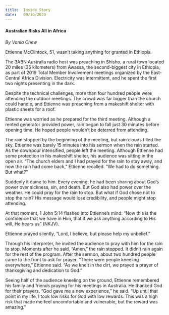 ```yaml
---
title:  Inside Story
date:   09/10/2020
---
```


#### Australian Risks All in Africa

_By Vania Chew_

Ettienne McClintock, 51, wasn’t taking anything for granted in Ethiopia.

The 3ABN Australia radio host was preaching in Shisho, a rural town located 20 miles (35 kilometers) from Awassa, the second-biggest city in Ethiopia, as part of 2019 Total Member Involvement meetings organized by the East-Central Africa Division. Electricity was intermittent, and he spent the first two nights presenting in the dark.

Despite the technical challenges, more than four hundred people were attending the outdoor meetings. The crowd was far bigger than the church could handle, and Ettienne was preaching from a makeshift shelter with plastic sheets for a roof. 

Ettienne was worried as he prepared for the third meeting. Although a rented generator provided power, rain began to fall just 30 minutes before opening time. He hoped people wouldn’t be deterred from attending.

The rain stopped by the beginning of the meeting, but rain clouds filled the sky. Ettienne was barely 15 minutes into his sermon when the rain started. As the downpour intensified, people left the meeting. Although Ettienne had some protection in his makeshift shelter, his audience was sitting in the open air. “The church elders and I had prayed for the rain to stay away, and now the rain had come back,” Ettienne recalled. “We had to do something. But what?”

Suddenly it came to him. Every evening, he had been sharing about God’s power over sickness, sin, and death. But God also had power over the weather. He could pray for the rain to stop. But what if God chose not to stop the rain? His message would lose credibility, and people might stop attending. 

At that moment, 1 John 5:14 flashed into Ettienne’s mind: “Now this is the confidence that we have in Him, that if we ask anything according to His will, He hears us” (NKJV).

Ettienne prayed silently, “Lord, I believe, but please help my unbelief.” 

Through his interpreter, he invited the audience to pray with him for the rain to stop. Moments after he said, “Amen,” the rain stopped. It didn’t rain again for the rest of the program. After the sermon, about two hundred people came to the front to ask for prayer. “There were people kneeling everywhere,” Ettienne said. “As we knelt in the dirt, we prayed a prayer of thanksgiving and dedication to God.”

Seeing half of the audience kneeling on the ground, Ettienne remembered his family and friends praying for his meetings in Australia. He thanked God for their prayers. “God gave me a new experience,” he said. “Up until that point in my life, I took low risks for God with low rewards. This was a high risk that made me feel uncomfortable and vulnerable, but the reward was amazing.”